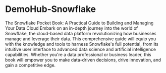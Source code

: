 # DemoHub-Snowflake
The Snowflake Pocket Book: A Practical Guide to Building and Managing Your Data Cloud
Embark on an in-depth journey into the world of Snowflake, the cloud-based data platform revolutionizing how businesses manage and leverage their data. This comprehensive guide will equip you with the knowledge and tools to harness Snowflake's full potential, from its intuitive user interface to advanced data science and artificial intelligence capabilities. Whether you're a data professional or business leader, this book will empower you to make data-driven decisions, drive innovation, and gain a competitive edge.
